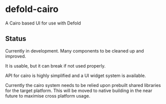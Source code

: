 # defold-cairo
A Cairo based UI for use with Defold

## Status
Currently in development. Many components to be cleaned up and improved.

It is usable, but it can break if not used properly. 


API for cairo is highly simplified and a UI widget system is available. 

Currently the cairo system needs to be relied upon prebuilt shared libraries for the target platform. This will be moved to native building in the near future to maximise cross platform usage.

